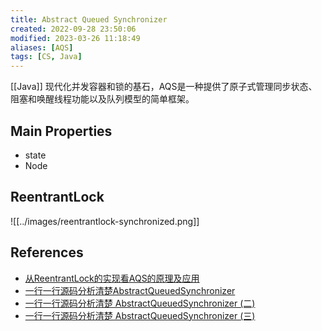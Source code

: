 ```yaml
---
title: Abstract Queued Synchronizer
created: 2022-09-28 23:50:06
modified: 2023-03-26 11:18:49
aliases: [AQS]
tags: [CS, Java]
---
```


[[Java]] 现代化并发容器和锁的基石，AQS是一种提供了原子式管理同步状态、阻塞和唤醒线程功能以及队列模型的简单框架。

## Main Properties

- state
- Node

## ReentrantLock

![[../images/reentrantlock-synchronized.png]]

## References

- [从ReentrantLock的实现看AQS的原理及应用](https://mp.weixin.qq.com/s/sA01gxC4EbgypCsQt5pVog)
- [一行一行源码分析清楚AbstractQueuedSynchronizer](https://www.javadoop.com/post/AbstractQueuedSynchronizer)
- [一行一行源码分析清楚 AbstractQueuedSynchronizer (二)](https://www.javadoop.com/post/AbstractQueuedSynchronizer-2)
- [一行一行源码分析清楚 AbstractQueuedSynchronizer (三)](https://www.javadoop.com/post/AbstractQueuedSynchronizer-3)
